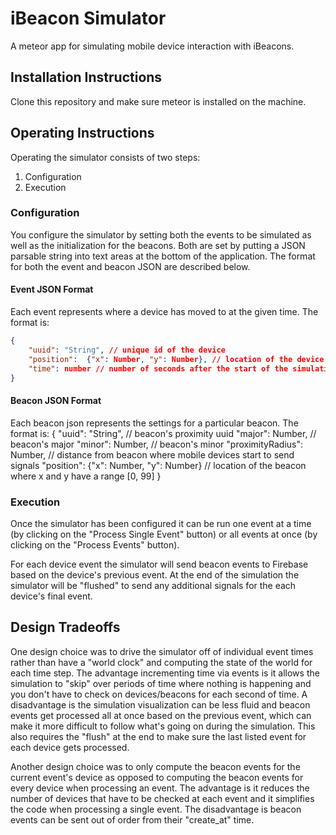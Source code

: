 # iBeacon Simulator
A meteor app for simulating mobile device interaction with iBeacons.

## Installation Instructions
Clone this repository and make sure meteor is installed on the machine.

## Operating Instructions
Operating the simulator consists of two steps:
1) Configuration
2) Execution

### Configuration
You configure the simulator by setting both the events to be simulated as well as the initialization for the beacons.  Both are set by putting a JSON parsable string into text areas at the bottom of the application.  The format for both the event and beacon JSON are described below.

#### Event JSON Format
Each event represents where a device has moved to at the given time.  The format is:

```JSON
{
	"uuid": "String", // unique id of the device
	"position":  {"x": Number, "y": Number}, // location of the device where x and y have a range [0, 99]
	"time": number // number of seconds after the start of the simulation, represents the instant when the device first appears at the given location
}
```

#### Beacon JSON Format
Each beacon json represents the settings for a particular beacon. The format is:
{
	"uuid": "String", // beacon's proximity uuid
	"major": Number, // beacon's major
	"minor": Number, // beacon's minor
	"proximityRadius": Number, // distance from beacon where mobile devices start to send signals
	"position": {"x": Number, "y": Number} // location of the beacon where x and y have a range [0, 99]
}

### Execution
Once the simulator has been configured it can be run one event at a time (by clicking on the "Process Single Event" button) or all events at once (by clicking on the "Process Events" button).

For each device event the simulator will send beacon events to Firebase based on the device's previous event.  At the end of the simulation the simulator will be "flushed" to send any additional signals for the each device's final event.

## Design Tradeoffs
One design choice was to drive the simulator off of individual event times rather than have a "world clock" and computing the state of the world for each time step.  The advantage incrementing time via events is it allows the simulation to "skip" over periods of time where nothing is happening and you don't have to check on devices/beacons for each second of time.  A disadvantage is the simulation visualization can be less fluid and beacon events get processed all at once based on the previous event, which can make it more difficult to follow what's going on during the simulation.  This also requires the "flush" at the end to make sure the last listed event for each device gets processed.

Another design choice was to only compute the beacon events for the current event's device as opposed to computing the beacon events for every device when processing an event.  The advantage is it reduces the number of devices that have to be checked at each event and it simplifies the code when processing a single event.  The disadvantage is beacon events can be sent out of order from their "create_at" time.
